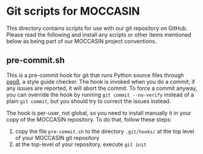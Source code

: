 Git scripts for MOCCASIN
========================

This directory contains scripts for use with our git repository on GitHub.  Please read the following and install any scripts or other items mentioned below as being part of our MOCCASIN project conventions.

pre-commit.sh
-------------

This is a pre-commit hook for git that runs Python source files through [pep8](https://pypi.python.org/pypi/pep8), a style guide checker.  The hook is invoked when you do a commit; if any issues are reported, it will abort the commit.  To force a commit anyway, you can override the hook by running `git commit --no-verify` instead of a plain `git commit`, but you should try to correct the issues instead.

The hook is per-user, not global, so you need to install manually it in your copy of the MOCCASIN repository.  To do that, follow these steps:

1. copy the file `pre-commit.sh` to the directory `.git/hooks/` at the top level of your MOCCASIN git repository
2. at the top-level of your repository, execute `git init`

